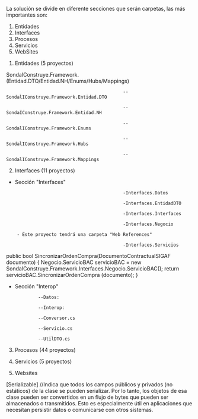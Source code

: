 La solución se divide en diferente secciones que serán carpetas, las más importantes son:

1. Entidades
2. Interfaces
3. Procesos
4. Servicios
5. WebSites


<!-- En este archivo desarrollaremos las características de cada sección. En la solución están los comentarios explicativos de la sintaxis del código.-->

1. Entidades (5 proyectos)
<!-- Esta sección es la capa de las entidades de se encontrarán los objetos que serán mapeados al proyecto desde la base de datos, específicamente desde las tablas, sus filas serán las entidades mapeadas como objetos. 
Cada sección tiene diferentes proyectos (bibliotecas de clases que se encargarán de diferentes tareas con relación a estos objetos). 

PROYECTOS (bibliotecas de clases) -->
SondaIConstruye.Framework.(Entidad.DTO/Entidad.NH/Enums/Hubs/Mappings)
<!-- Cada proyecto tendrá muchas carpetas dentro, esto refiere a los esquemas de la DB. Cada esquema tendrá sus clases que contendrán el código que crea y maneja a las Entidades.-->



<!-- PROYECTOS: -->
                                                --SondalIConstruye.Framework.Entidad.DTO
<!-- 
En este proyecto se encontrará el objeto visual. Es el objeto que será devuelto en el Frontend. 
(DTO == Data Transfer Object; Objeto de transferencia de datos) 
Los objetos de este proyecto son el puentes entre la sección de datos y el resto de secciones de la solución.
La sección de datos (seccion "Entidades") solo ve los objetos de bases de datos, los del proyecto NH pero cuando lo tiene que compartir a la presentación o a la interfaz lo que se comparte es el DTO, NO EL NH.
-->


                                                --SondaIConstruye.Framework.Entidad.NH
<!--
En este proyecto se encontrarán los objetos de la base de datos, es decir es la creación más completa y auténtica posible del objeto. Es el objeto Backend, no se mostrará en el frontend. 
Estos objetos se crearán a partir de clases que determinarán sus propiedades y metodos, estarán en la carpeta "NH" en el esquema correspondiente (carpeta) dentro del proyecto.
LAS CLASES DE ESTE PROYECTO HEREDERÁN DE DomainObject (clase del framework NA EVERNET, EL ORM PARA MAPEO) 
La ruta a este proyecto es:
Entidades -> Sondal...Entidad.NH -> Esquema -> NH    

Clases == Tablas; Objetos == Filas; Propiedades == Columnas.
--> 

<!-- Estos dos primeros proyectos vistos estan relacionados entre sí ya que referencian a los objetos, pero uno habla del visual y otro del de base de datos. Un proyecto se encarga de su presentación (DTO) y otro de su creación mediate mapeación (NH) mapeación que logramos con el ORM NA-EVERNET y los archivos de configuración .xml (en el proyecto Mappings) -->


                                                --SondalIConstruye.Framework.Enums
<!-- 
En este proyecto se encontrarán clases dentro tendrán interfaces, estos devolverán una opción entre muchas posibles. Por ej un interfaz tendrá todos los "Estados" de un pliego posibles, y devolverá uno solo de ellos por cada pliego, en el código de la solución los comentamos para verlos en profundidad.
Habrá dos tipos de clases, las que contengan enumerados encargados de crear los diferentes estados y las clases que contengan los metodos que manejarán la lógica para retornar los estados del objeto correspondiente.
Ejemplo, tendremos una clase "Estados.cs" (en el Explorador de Soluciones) en sintaxis donde se accede a ella se llamara "EnuEstados", esta clase es del primer tipo posee muchos enumerados que contiene las diferentes opciones,estados, descripciones para diferentes objetos, ej hay un enumerado con los estados del ConvenioMarco y luego hay otra clase (EstadoConvenioMarcoEnum.cs) que mediante un metodo devuelve esta información, esta información se argumenta al metodo y se obtiene desde el enumerado en el otro archivo.
Entonces los archivos con enumerados tienen fines de capa de datos (data layer) y los archivos con metodos que son argumentados con los valores de estos enumerados para ser devueltos en el front end tienen fines de capa de negocio (business layer)  
-->


                                                --SondalIConstruye.Framework.Hubs
<!-- 
-->


                                                --SondalIConstruye.Framework.Mappings
<!-- 
En este proyecto que es de acceso a datos se encuentran archivos .XML. Estos archivos se encargarán de cumplir el mapeo entre las filas de las tablas de la DB y los objetos de las clases del IDE, son archivos de configuración. Estos archivos tendrán etiquetas que deberemos llenar con la información adecuada para representar la tabla y clase mapeadas entre si.
Ejemplo:
--> 
<class name="Pliego" schema="PLI" table="pliego">
<id name="Id" column="IdPliego" type="long" unsaved-value="0">
    <generator class="identity"/>
</id>
<property name="NumeroPliego" type="string">
<property name="FechaCreacion" type="DateTime">
<!-- La etiqueta class pide los nombres de la tabla y clase a mapear además del esquema donde se ubican -->
<!-- La etiqueta ID generará una identificación para este mapeo realizado PREGUNAR GUILLE.-->
<!-- La etiqueta property representa a las propiedades/columnas de la clase/tabla, indicamos su nombre y su tipado -->
<!-- El framework NA EVERNET se ocupará al hacer de hacer las tareas al nosotros ejecutarlas con: Pliego.Save(), Pliego.Find() o la que corresponda. -->






<!-- 
 -->




2. Interfaces (11 proyectos)

<!-- Esta sección es donde se encontraran todos los llamados a servicios externos o locales que hayamos realizado. Necesitaremos de ciertos sistemas/servicios externos. 
Ej: Autorizar en SIDICO, obtener número de expediente en GDE.

En el primer nivel de jerarquía se encuentran 2 secciones (carpetas con proyectos dentro) y 4 proyectos sueltos (bibliotecas de clases) las explicaremos: -->

- Sección "Interfaces"
<!-- Esta sección manejará los servicios locales. Se divide en 5 proyectos, ellos harán referencia a los datos, los objetos DTO, las interfaces, la lógica de negocio y los servicios -->

                                                -Interfaces.Datos
<!-- En este proyecto se realiza un create, update o select de un objeto (ticket) en la base de datos.  -->
        


                                                -Interfaces.EntidadDTO
<!-- En este proyecto se encuentran los objetos que serán manipulados por los servicios,  -->



                                                -Interfaces.Interfaces
<!-- En este proyecto se crea una interface pública que almacena el total de los servicios disponibles para usar sobre la solución local SEAC. Cada servicio tendrá un atributo descriptivo. [OperationContract]
Estos servicios serán argumentados con los objetos que manipulen, que se encontrarán usualmente en el proyecto "Interfaces.EntidadDTO"
Cada servicio de esta clase será referenciado en Interfaces.Servicios -->



                                                -Interfaces.Negocio
<!-- En este proyecto dentro de clases se encuentra la lógica de todos los servicios locales, identificados en la interfaz del proyecto "Interface". Luego estos estos metodos con la lógica son llamados en el proyecto "Servicios". -->

        - Este proyecto tendrá una carpeta "Web References"
   <!-- En ella, habrá archivos raros que desconozco que son que tendrán los servicios relacionados. Serán 5 archivos con diferentes servicios. Luego estos servicios se llamarán en las clases aisladas del primer nivel de jerarquía del proyecto en el que estamos (Interfaces.Negocio). -->



                                                -Interfaces.Servicios
<!-- En este proyecto se llamarán a los servicios desarrollados en las clases del proyecto "Negocio" se hará mediente un metodo que será el final. 
Un ejemplo: -->
public bool SincronizarOrdenCompra(DocumentoContractualSIGAF documento)
{
    Negocio.ServicioBAC servicioBAC = new SondaIConstruye.Framework.Interfaces.Negocio.ServicioBAC(); 
    return servicioBAC.SincronizarOrdenCompra (documento); 
}

<!-- En estos metodos del proyecto Servicios no solo nos conectamos con Interfaces.Negocio por usar servicios de sus clases, si no tambien con Interfaces.Interfaces ya que el nombre de los metodos es el mismo que el de los servicios dentro de la interfaz en Interfaces.Interfaces y se puede comprobar viendo que la interfaz aparecen todos sus metodos como referenciados en este proyecto. -->

<!-- Fin de la sección de Interfaces Locales. Continuamos con las interfaces de los sistemas externos. -->






- Sección "Interop" 
<!-- PROYECTOS:  -->
                --Datos: 
   <!-- tendrá los datos en una clase llamada "ProcesosDAO.cs".   -->
        
                --Interop: 
   <!-- tendrá dos carpetas (DTO && EXCEPTIONS) donde se encontrarán el objeto visual (DictamenProcuracionDTO) y las excepciones controladas y 3 servicios. 


<!-- CLASES: -->
                --Conversor.cs
   <!-- Esta clase convertirá los datos de Entidades tanto DTO, NH, como entidades provenientes del archivo ServicioSEAC que es uno de los 3 archivos de referencias en "Service References"  -->

                --Servicio.cs
   <!-- En esta clase se crearán metodos que ejecutarán los servicios de interop, que se encuentran en la carpeta especial "ServicioSEAC" en Services References. Primero en el metodo deben crearse los objetos DTO que serán manipulados por el servicio y luego en un bloque try se ejecutará el servicio argumentado con el objeto creado. Se deben asignar valores a todas las propiedades necesarias del objeto DTO, estas se asignan con los argumentos del metodo.
   Hay metodos que usarán servicios del archivo de referencias "RenderizacionDocumentos", no todos vendrán de "ServiciosSEAC".
El error al llamar a "ServicioSEACClient" se soluciona borrando ServicioSEAC. su sintaxis predecesora.-->
 

                --UtilDTO.cs
   <!-- en esta clase se desarrollan metodos públicos y estáticos que crearán los objetos DTO necesarios en interop. Para esto debemos instanciar la clase que los posee para heredarlos, en este caso accedemos a la "carpeta especial" (ServicioSEAC) anidada en "Services References".

   <!-- AHORA LOS 4 PROYECTOS (BIBLIOTECAS DE CLASE) DEL PRIMER NIVEL DE JERARQUÍA -->




<!-- 
-->




3. Procesos (44 proyectos)
<!-- 
En esta sección habrá proyectos donde se llamarán servicios de una clase llamada ServiciosSoapClient, esta clase estará dentro de la carpeta especial anidada en "Services Refereces" en el mismo proyecto y nivel de jerarquía que la clase Program.cs (la que invoca a su servicio). La clase ServiciosSoapClient además antes de ella tendrá un interface donde estarán todos los procesos disponibles del proyecto en el que nos encontremos.
-->




<!-- 
-->




4. Servicios (5 proyectos)
<!-- 
 -->




<!-- 
-->




5. Websites 
<!-- 
Es la capa de presentación de la aplicación web (el frontend). Contendrá los formularios webs. 
-->





<!-- EXTRAS -->
[Serializable] 
//Indica que todos los campos públicos y privados (no estáticos) de la clase se pueden serializar. Por lo tanto, los objetos de esa clase pueden ser convertidos en un flujo de bytes que pueden ser almacenados o transmitidos. Esto es especialmente útil en aplicaciones que necesitan persistir datos o comunicarse con otros sistemas.